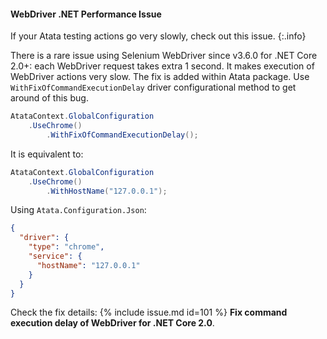 #### WebDriver .NET Performance Issue

If your Atata testing actions go very slowly, check out this issue.
{:.info}

There is a rare issue using Selenium WebDriver since v3.6.0 for .NET Core 2.0+:
each WebDriver request takes extra 1 second.
It makes execution of WebDriver actions very slow.
The fix is added within Atata package.
Use `WithFixOfCommandExecutionDelay` driver configurational method to get around of this bug.

```cs
AtataContext.GlobalConfiguration
    .UseChrome()
        .WithFixOfCommandExecutionDelay();
```

It is equivalent to:

```cs
AtataContext.GlobalConfiguration
    .UseChrome()
        .WithHostName("127.0.0.1");
```

Using `Atata.Configuration.Json`:

```json
{
  "driver": {
    "type": "chrome",
    "service": {
      "hostName": "127.0.0.1"
    }
  }
}
```

Check the fix details: {% include issue.md id=101 %} **Fix command execution delay of WebDriver for .NET Core 2.0**.